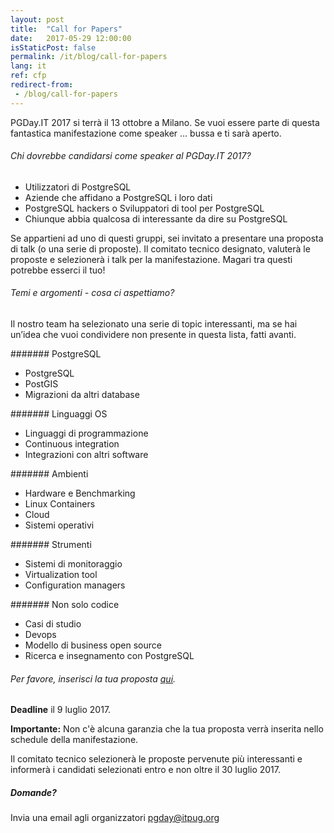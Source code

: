 ```yaml
---
layout: post
title:  "Call for Papers"
date:   2017-05-29 12:00:00
isStaticPost: false
permalink: /it/blog/call-for-papers
lang: it
ref: cfp
redirect-from:
 - /blog/call-for-papers
---
```

PGDay.IT 2017 si terrà il 13 ottobre a Milano. Se vuoi essere parte di questa fantastica manifestazione come speaker … bussa e ti sarà aperto.

###### Chi dovrebbe candidarsi come speaker al PGDay.IT 2017?

* Utilizzatori di PostgreSQL
* Aziende che affidano a PostgreSQL i loro dati
* PostgreSQL hackers o Sviluppatori di tool per PostgreSQL
* Chiunque abbia qualcosa di interessante da dire su PostgreSQL

Se appartieni ad uno di questi gruppi, sei invitato a presentare una proposta di talk (o una serie di proposte). Il comitato tecnico designato, valuterà le proposte e selezionerà i talk per la manifestazione. Magari tra questi potrebbe esserci il tuo!

###### Temi e argomenti - cosa ci aspettiamo?

Il nostro team ha selezionato una serie di topic interessanti, ma se hai un’idea che vuoi condividere non presente in questa lista, fatti avanti.

####### PostgreSQL

* PostgreSQL
* PostGIS
* Migrazioni da altri database

####### Linguaggi OS

* Linguaggi di programmazione
* Continuous integration
* Integrazioni con altri software

####### Ambienti

* Hardware e Benchmarking
* Linux Containers
* Cloud
* Sistemi operativi

####### Strumenti

* Sistemi di monitoraggio
* Virtualization tool
* Configuration managers

####### Non solo codice

* Casi di studio
* Devops
* Modello di business open source
* Ricerca e insegnamento con PostgreSQL


###### Per favore, inserisci la tua proposta [qui](https://goo.gl/forms/oT0q0UEXcedu1pbt1).

__Deadline__ il 9 luglio 2017.

__Importante:__ Non c'è alcuna garanzia che la tua proposta verrà inserita nello schedule della manifestazione.<br/>

Il comitato tecnico selezionerà le proposte pervenute più interessanti e informerà i candidati selezionati entro e  non oltre il 30 luglio 2017.

##### Domande? 

Invia una email agli organizzatori [pgday@itpug.org](mailto:pgday@itpug.org)
